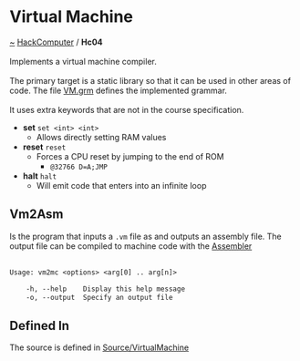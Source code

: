 <a id="virtual-machine"></a>
<h1>Virtual Machine</h1>
<a id="a01570"></a>
<a href="https://github.com/CharlesCarley/HackComputer#~">~</a>
<a href="index.md#index">HackComputer</a>
<span class="inline-text">/</span>
<span class="bold-text"><b>Hc04</b></span>
<br/>
<br/>
<span class="inline-text">Implements a virtual machine compiler.</span>
<br/>
<br/>
<span class="inline-text">
The primary target is a static library so that it can be used in other areas of code. The file </span>
<a href="../../Source/VirtualMachine/VM.grm#vm.grm">VM.grm</a>
<span class="inline-text"> defines the implemented grammar.</span>
<br/>
<br/>
<span class="inline-text">
It uses extra keywords that are not in the course specification.</span>
<ul>
<li><span class="bold-text"><b>set</b></span>
<code class="typewriter">set &lt;int&gt; &lt;int&gt;</code>
<ul>
<li><span class="inline-text">Allows directly setting RAM values</span>
</li>
</ul>
</li>
<li><span class="bold-text"><b>reset</b></span>
<code class="typewriter">reset</code>
<ul>
<li><span class="inline-text">Forces a CPU reset by jumping to the end of ROM</span>
<ul>
<li><code class="typewriter">@32766 D=A;JMP</code>
</li>
</ul>
</li>
</ul>
</li>
<li><span class="bold-text"><b>halt</b></span>
<code class="typewriter">halt</code>
<ul>
<li><span class="inline-text">Will emit code that enters into an infinite loop</span>
</li>
</ul>
</li>
</ul>
<a id="a01570_1hc04s2"></a>
<a id="vm2asm"></a>
<h2>Vm2Asm</h2>
<span class="inline-text">Is the program that inputs a </span>
<code class="typewriter">.vm</code>
<span class="inline-text"> file as and outputs an assembly file. The output file can be compiled to machine code with the </span>
<a href="a01569.md#hc03">Assembler</a>
<br/>
<br/>

```txt
Usage: vm2mc <options> <arg[0] .. arg[n]>

    -h, --help    Display this help message
    -o, --output  Specify an output file
```
<a id="a01570_1hc04defined"></a>
<a id="defined-in"></a>
<h2>Defined In</h2>
<span class="inline-text">The source is defined in </span>
<a href="../../Source/VirtualMachine/#source-virtualmachine">Source/VirtualMachine</a>
</div>
</div>
</body>
</html>

